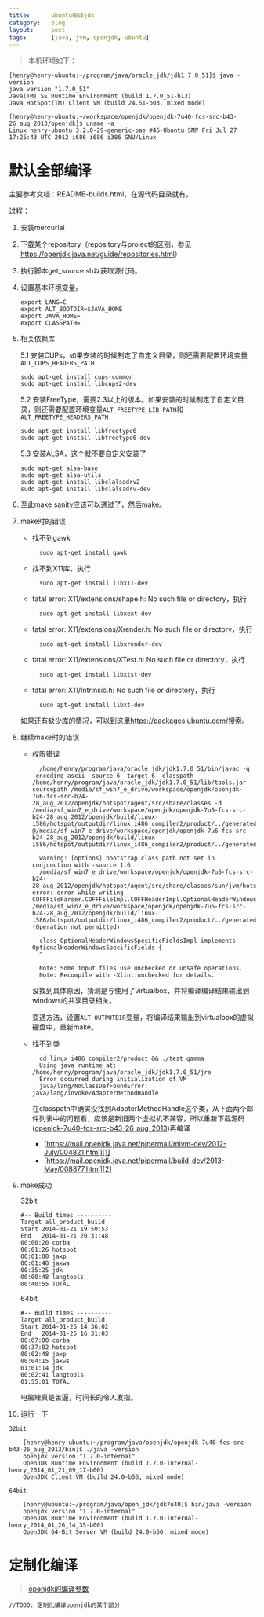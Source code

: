 ```yaml
---
title:      ubuntu编译jdk
category:   blog
layout:     post
tags:       [java, jvm, openjdk, ubuntu]
---
```




>本机环境如下：

    [henry@henry-ubuntu:~/program/java/oracle_jdk/jdk1.7.0_51]$ java -version
    java version "1.7.0_51"
    Java(TM) SE Runtime Environment (build 1.7.0_51-b13)
    Java HotSpot(TM) Client VM (build 24.51-b03, mixed mode)
    
    [henry@henry-ubuntu:~/workspace/openjdk/openjdk-7u40-fcs-src-b43-26_aug_2013/openjdk]$ uname -a
    Linux henry-ubuntu 3.2.0-29-generic-pae #46-Ubuntu SMP Fri Jul 27 17:25:43 UTC 2012 i686 i686 i386 GNU/Linux


# 默认全部编译 

主要参考文档：README-builds.html，在源代码目录就有。

过程：

1.  安装mercurial 

2.  下载某个repository（repository与project的区别，参见<https://openjdk.java.net/guide/repositories.html>）

3.  执行脚本get_source.sh以获取源代码。 

4.  设置基本环境变量。
    
        export LANG=C 
        export ALT_BOOTDIR=$JAVA_HOME 
        export JAVA_HOME= 
        export CLASSPATH=

5.  相关依赖库 

    5.1 安装CUPs，如果安装的时候制定了自定义目录，则还需要配置环境变量`ALT_CUPS_HEADERS_PATH`

        sudo apt-get install cups-common
        sudo apt-get install libcups2-dev

    5.2 安装FreeType，需要2.3以上的版本。如果安装的时候制定了自定义目录，则还需要配置环境变量`ALT_FREETYPE_LIB_PATH`和`ALT_FREETYPE_HEADERS_PATH`

        sudo apt-get install libfreetype6
        sudo apt-get install libfreetype6-dev

    5.3 安装ALSA，这个就不要自定义安装了

        sudo apt-get alsa-base
        sudo apt-get alsa-utils
        sudo apt-get install libclalsadrv2
        sudo apt-get install libclalsadrv-dev

6.  至此make sanity应该可以通过了，然后make。 

7.  make时的错误

    * 找不到gawk

            sudo apt-get install gawk

    * 找不到X11库，执行

            sudo apt-get install libx11-dev 
    
    * fatal error: X11/extensions/shape.h: No such file or directory，执行

            sudo apt-get install libxext-dev
    
    * fatal error: X11/extensions/Xrender.h: No such file or directory，执行

            sudo apt-get install libxrender-dev
    
    * fatal error: X11/extensions/XTest.h: No such file or directory，执行

            sudo apt-get install libxtst-dev

    * fatal error: X11/Intrinsic.h: No such file or directory，执行

            sudo apt-get install libxt-dev
    
    如果还有缺少库的情况，可以到这里<https://packages.ubuntu.com/>搜索。

8. 继续make时的错误

    * 权限错误

            /home/henry/program/java/oracle_jdk/jdk1.7.0_51/bin/javac -g -encoding ascii -source 6 -target 6 -classpath /home/henry/program/java/oracle_jdk/jdk1.7.0_51/lib/tools.jar -sourcepath /media/sf_win7_e_drive/workspace/openjdk/openjdk-7u6-fcs-src-b24-28_aug_2012/openjdk/hotspot/agent/src/share/classes -d /media/sf_win7_e_drive/workspace/openjdk/openjdk-7u6-fcs-src-b24-28_aug_2012/openjdk/build/linux-i586/hotspot/outputdir/linux_i486_compiler2/product/../generated/saclasses @/media/sf_win7_e_drive/workspace/openjdk/openjdk-7u6-fcs-src-b24-28_aug_2012/openjdk/build/linux-i586/hotspot/outputdir/linux_i486_compiler2/product/../generated/agent.classes.list
            
            warning: [options] bootstrap class path not set in conjunction with -source 1.6
            /media/sf_win7_e_drive/workspace/openjdk/openjdk-7u6-fcs-src-b24-28_aug_2012/openjdk/hotspot/agent/src/share/classes/sun/jvm/hotspot/debugger/win32/coff/COFFFileParser.java:333: error: error while writing COFFFileParser.COFFFileImpl.COFFHeaderImpl.OptionalHeaderWindowsSpecificFieldsImpl: /media/sf_win7_e_drive/workspace/openjdk/openjdk-7u6-fcs-src-b24-28_aug_2012/openjdk/build/linux-i586/hotspot/outputdir/linux_i486_compiler2/product/../generated/saclasses/sun/jvm/hotspot/debugger/win32/coff/COFFFileParser$COFFFileImpl$COFFHeaderImpl$OptionalHeaderWindowsSpecificFieldsImpl.class (Operation not permitted)
            
            class OptionalHeaderWindowsSpecificFieldsImpl implements OptionalHeaderWindowsSpecificFields {
            ^
            
            Note: Some input files use unchecked or unsafe operations.
            Note: Recompile with -Xlint:unchecked for details.


        没找到具体原因，猜测是与使用了virtualbox，并将编译编译结果输出到windows的共享目录相关。

        变通方法，设置`ALT_OUTPUTDIR`变量，将编译结果输出到virtualbox的虚拟硬盘中，重新make。

    * 找不到类

            cd linux_i486_compiler2/product && ./test_gamma
            Using java runtime at: /home/henry/program/java/oracle_jdk/jdk1.7.0_51/jre
            Error occurred during initialization of VM
            java/lang/NoClassDefFoundError: java/lang/invoke/AdapterMethodHandle

        在classpath中确实没找到AdapterMethodHandle这个类，从下面两个邮件列表中的问题看，应该是新旧两个虚拟机不兼容，所以重新下载源码([openjdk-7u40-fcs-src-b43-26_aug_2013][3])再编译

        * [https://mail.openjdk.java.net/pipermail/mlvm-dev/2012-July/004821.html][1]
        * [https://mail.openjdk.java.net/pipermail/build-dev/2013-May/008877.html][2]

9.  make成功

    32bit    

        #-- Build times ----------
        Target all_product_build
        Start 2014-01-21 19:50:53
        End   2014-01-21 20:31:48
        00:00:20 corba
        00:01:26 hotspot
        00:01:08 jaxp
        00:01:48 jaxws
        00:35:25 jdk
        00:00:48 langtools
        00:40:55 TOTAL

    64bit

        #-- Build times ----------
        Target all_product_build
        Start 2014-01-26 14:36:02
        End   2014-01-26 16:31:03
        00:07:00 corba
        00:37:02 hotspot
        00:02:48 jaxp
        00:04:15 jaxws
        01:01:14 jdk
        00:02:41 langtools
        01:55:01 TOTAL

    电脑矬真是苦逼，时间长的令人发指。


10.  运行一下
    
    32bit
    
        [henry@henry-ubuntu:~/program/java/openjdk/openjdk-7u40-fcs-src-b43-26_aug_2013/bin]$ ./java -version
        openjdk version "1.7.0-internal"
        OpenJDK Runtime Environment (build 1.7.0-internal-henry_2014_01_21_09_17-b00)
        OpenJDK Client VM (build 24.0-b56, mixed mode)

    64bit

        [henry@ubuntu:~/program/java/open_jdk/jdk7u40]$ bin/java -version
        openjdk version "1.7.0-internal"
        OpenJDK Runtime Environment (build 1.7.0-internal-henry_2014_01_26_14_35-b00)
        OpenJDK 64-Bit Server VM (build 24.0-b56, mixed mode)



# 定制化编译

>[openjdk的编译参数][4]

    //TODO: 定制化编译openjdk的某个部分




[1]:    https://mail.openjdk.java.net/pipermail/mlvm-dev/2012-July/004821.html
[2]:    https://mail.openjdk.java.net/pipermail/build-dev/2013-May/008877.html
[3]:    https://www.java.net/download/openjdk/jdk7u40/promoted/b43/openjdk-7u40-fcs-src-b43-26_aug_2013.zip
[4]:    /blog/2013/09/26/build_openjdk
